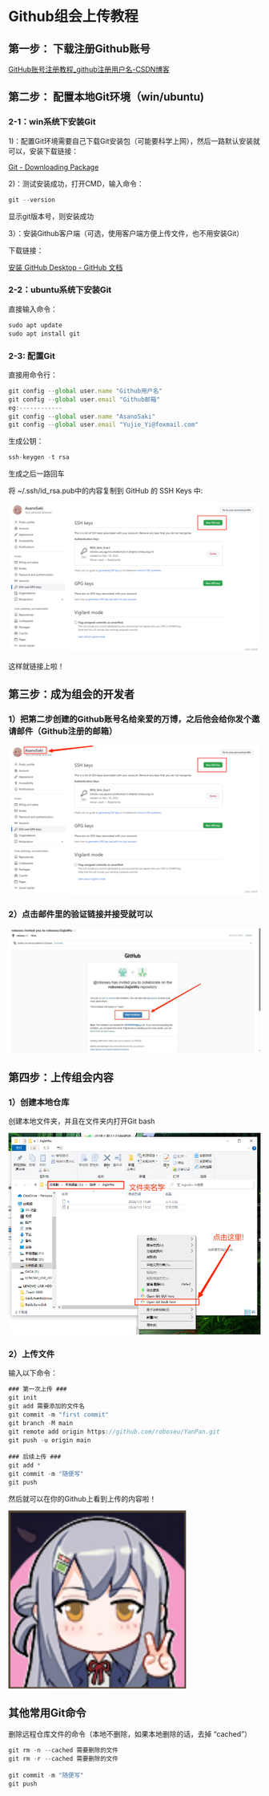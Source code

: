 # Github组会上传教程

## 第一步： 下载注册Github账号

[GitHub账号注册教程_github注册用户名-CSDN博客](https://blog.csdn.net/qq_34379645/article/details/113857402?spm=1001.2101.3001.6650.10&utm_medium=distribute.pc_relevant.none-task-blog-2%7Edefault%7EBlogCommendFromBaidu%7ERate-10-113857402-blog-128808210.235%5Ev40%5Epc_relevant_anti_vip&depth_1-utm_source=distribute.pc_relevant.none-task-blog-2%7Edefault%7EBlogCommendFromBaidu%7ERate-10-113857402-blog-128808210.235%5Ev40%5Epc_relevant_anti_vip&utm_relevant_index=18)

## 第二步： 配置本地Git环境（win/ubuntu)

### 2-1：win系统下安装Git

1)：配置Git环境需要自己下载Git安装包（可能要科学上网），然后一路默认安装就可以，安装下载链接：

[Git - Downloading Package](https://git-scm.com/download/win)

2)：测试安装成功，打开CMD，输入命令：

```jsx
git --version
```

显示git版本号，则安装成功

3）：安装Github客户端（可选，使用客户端方便上传文件，也不用安装Git）

下载链接：

[安装 GitHub Desktop - GitHub 文档](https://docs.github.com/zh/desktop/installing-and-authenticating-to-github-desktop/installing-github-desktop)

### 2-2：ubuntu系统下安装Git

直接输入命令：

```jsx
sudo apt update
sudo apt install git
```

### 2-3: 配置Git

直接用命令行：

```jsx
git config --global user.name "Github用户名"
git config --global user.email "Github邮箱"
eg:------------
git config --global user.name "AsanoSaki"
git config --global user.email "Yujie_Yi@foxmail.com"

```

生成公钥：

```jsx
ssh-keygen -t rsa
```

生成之后一路回车

将 ~/.ssh/id_rsa.pub中的内容复制到 GitHub 的 SSH Keys 中:

![Untitled](./imgs/Untitled.png)

这样就链接上啦！

## 第三步：成为组会的开发者

### 1）把第二步创建的Github账号名给**亲爱的万博，之后他会给你发个邀请邮件（Github注册的邮箱）**

![Untitled](./imgs/Untitled1.png)

### 2）点击邮件里的验证链接并接受就可以

![Untitled](./imgs/Untitled.jpeg)

## 第四步：上传组会内容

### 1）创建本地仓库

创建本地文件夹，并且在文件夹内打开Git bash

![Untitled](./imgs/Untitled2.png)

### 2）上传文件

输入以下命令：

```jsx
### 第一次上传 ###
git init 
git add 需要添加的文件名
git commit -m "first commit"
git branch -M main
git remote add origin https://github.com/roboseu/YanPan.git
git push -u origin main

### 后续上传 ###
git add *
git commit -m "随便写"
git push
```

然后就可以在你的Github上看到上传的内容啦！

![Untitled](imgs/Untitled3.png)

## 其他常用Git命令

删除远程仓库文件的命令（本地不删除，如果本地删除的话，去掉  “cached”）

```jsx
git rm -n --cached 需要删除的文件
git rm -r --cached 需要删除的文件

git commit -m "随便写"
git push
```